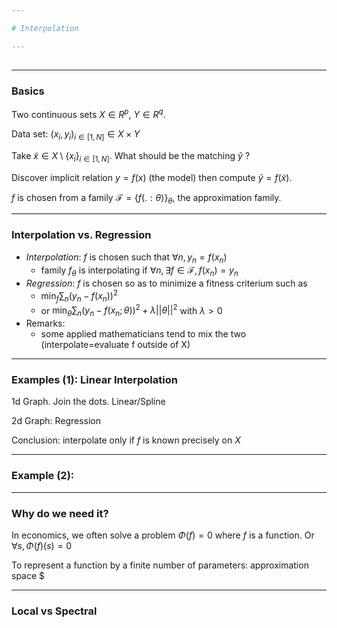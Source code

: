 ```yaml
---

# Interpolation

---
```


##

---

### Basics

Two continuous sets $X\in R^p$, $Y \in R^q$.


Data set: $(x_i, y_i)_{i\in[1,N]} \in X \times Y$

Take $\tilde{x} \in X \setminus \{x_i\}_{i\in[1,N]}$. What should be the matching $\tilde{y}$ ?


Discover implicit relation $y=f(x)$ (the model) then compute $\tilde{y}=f(\tilde{x})$.

$f$ is chosen from a family $\mathcal{F} =\{f(.:\theta)\}_\theta$, the approximation family.


---

### Interpolation vs. Regression

- _Interpolation_: $f$ is chosen such that $\forall n, y_n=f(x_n)$
    - family ${f_{\theta}}$ is interpolating if $\forall n, \exists f \in \mathcal{F}, f(x_n)= y_n$
- _Regression_: $f$ is chosen so as to minimize a fitness criterium such as
    - $\min_f \sum_n \left( y_n-f(x_n) \right)^2$
    - or $\min_{\theta} \sum_n \left( y_n-f(x_n;\theta) \right)^2 + \lambda  || \theta ||^2$ with $\lambda>0$
- Remarks:
    - some applied mathematicians tend to mix the two (interpolate=evaluate f outside of X)

---

### Examples (1): Linear Interpolation

1d Graph. Join the dots. Linear/Spline

2d Graph: Regression

Conclusion: interpolate only if $f$ is known precisely on $X$

---

### Example (2): 

---

### Why do we need it?


In economics, we often solve a problem $\Phi(f)=0$ where $f$ is a function. Or $\forall s, \Phi(f)(s) = 0$

To represent a function by a finite number of parameters: approximation space $

---

### Local vs Spectral